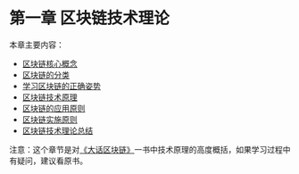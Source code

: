 # 第一章 区块链技术理论

本章主要内容：

* [区块链核心概念](./chapter1_01%20blockchain_core_concept.md)
* [区块链的分类](./chapter1_02%20types_%20of_blockchains.md)
* [学习区块链的正确姿势](./chapter1_03%20correct_method_of_learn_blockchain.md)
* [区块链技术原理](./chapter1_04%20how_does_blockchain_work.md)
* [区块链的应用原则](./chapter1_05%20blockchain%20application%20principle.md)
* [区块链实施原则](./chapter1_06%20blockchain_project_execution.md)
* [区块链技术理论总结](./chapter1_07%20summary.md)

注意：这个章节是对[《大话区块链》](https://item.jd.com/12719282.html)一书中技术原理的高度概括，如果学习过程中有疑问，建议看原书。